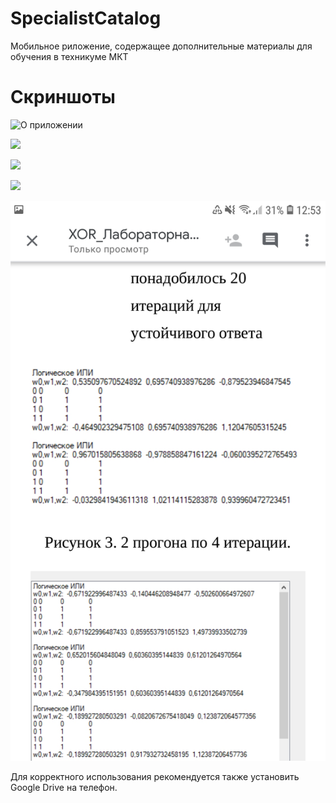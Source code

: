# SpecialistCatalog
Мобильное риложение, содержащее дополнительные материалы для обучения в техникуме МКТ

# Скриншоты
![О приложении](SpecialistCatalog/Demo/0_About.jpg)

![](SpecialistCatalog/Demo/1_Menu.jpg)

![](SpecialistCatalog/Demo/2_SII.jpg)

![](SpecialistCatalog/Demo/3_SII.jpg)

![](https://github.com/FantaCola49/SpecialistCatalog/blob/master/Demo/4_XOR.jpg)


Для корректного использования рекомендуется также установить Google Drive на телефон.

